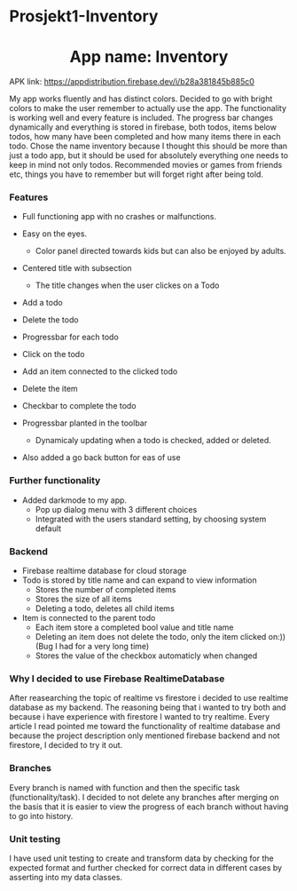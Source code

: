 # Prosjekt1-Inventory

<h1 align="Center">App name: Inventory</h1>

APK link: https://appdistribution.firebase.dev/i/b28a381845b885c0

My app works fluently and has distinct colors. Decided to go with bright colors to make the user remember to actually use the app. The functionality is working well and every feature is included. The progress bar changes dynamically and everything is stored in firebase, both todos, items below todos, how many have been completed and how many items there in each todo. Chose the name inventory because I thought this should be more than just a todo app, but it should be used for absolutely everything one needs to keep in mind not only todos. Recommended movies or games from friends etc, things you have to remember but will forget right after being told.

<h3 align="Left">Features</h3>


* Full functioning app with no crashes or malfunctions.
* Easy on the eyes. 
  * Color panel directed towards kids but can also be enjoyed by adults.

* Centered title with subsection
  * The title changes when the user clickes on a Todo
* Add a todo
* Delete the todo
* Progressbar for each todo 
* Click on the todo
* Add an item connected to the clicked todo
* Delete the item 
* Checkbar to complete the todo
* Progressbar planted in the toolbar 
   * Dynamicaly updating when a todo is checked, added or deleted.
*  Also added a go back button for eas of use

<h3 align="Left">Further functionality</h3>

*  Added darkmode to my app.
   *  Pop up dialog menu with 3 different choices
   *  Integrated with the users standard setting, by choosing system default

<h3 align="Left">Backend</h3>

* Firebase realtime database for cloud storage
* Todo is stored by title name and can expand to view information
  * Stores the number of completed items
  * Stores the size of all items
  * Deleting a todo, deletes all child items  
* Item is connected to the parent todo
  * Each item store a completed bool value and title name
  * Deleting an item does not delete the todo, only the item clicked on:))(Bug I had for a very long time)
  * Stores the value of the checkbox automaticly when changed
  
  
<h3 align="Left">Why I decided to use Firebase RealtimeDatabase</h3>
After reasearching the topic of realtime vs firestore i decided to use realtime database as my backend. The reasoning being that i wanted to try both and because i have experience with firestore I wanted to try realtime. Every article I read pointed me toward the functionality of realtime database and because the project description only mentioned firebase backend and not firestore, I decided to try it out.

<h3 align="Left">Branches</h3>
Every branch is named with function and then the specific task (functionality/task). I decided to not delete any branches after merging on the basis that it is easier to view the progress of each branch without having to go into history. 
<h3 align="Left">Unit testing</h3>
I have used unit testing to create and transform data by checking for the expected format and further checked for correct data in different cases by asserting into my data classes. 

